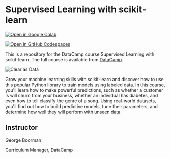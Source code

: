 # Supervised Learning with scikit-learn

[![Open in Google Colab](https://colab.research.google.com/assets/colab-badge.svg)](https://colab.research.google.com/github/datttrian/supervised-learning-with-scikit-learn/blob/main/src/notebook.ipynb)

[![Open in GitHub Codespaces](https://github.com/codespaces/badge.svg)](https://codespaces.new/datttrian/supervised-learning-with-scikit-learn)

This is a repository for the DataCamp course Supervised Learning with scikit-learn. The
full course is available from [DataCamp](https://www.datacamp.com/courses/supervised-learning-with-scikit-learn).

![Clear as Data](http://drive.google.com/uc?export=view&id=1PJVtMhPE_h3g2c9wXm9tf6_pIhvMyDRI)

Grow your machine learning skills with scikit-learn and discover how to use this popular Python library to train models using labeled data. In this course, you'll learn how to make powerful predictions, such as whether a customer is will churn from your business, whether an individual has diabetes, and even how to tell classify the genre of a song. Using real-world datasets, you'll find out how to build predictive models, tune their parameters, and determine how well they will perform with unseen data.

## Instructor

George Boorman

Curriculum Manager, DataCamp
